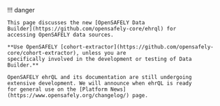 !!! danger

    This page discusses the new [OpenSAFELY Data
    Builder](https://github.com/opensafely-core/ehrql) for
    accessing OpenSAFELY data sources.

    **Use OpenSAFELY [cohort-extractor](https://github.com/opensafely-core/cohort-extractor), unless you are
    specifically involved in the development or testing of Data
    Builder.**

    OpenSAFELY ehrQL and its documentation are still undergoing
    extensive development. We will announce when ehrQL is ready
    for general use on the [Platform News](https://www.opensafely.org/changelog/) page.
